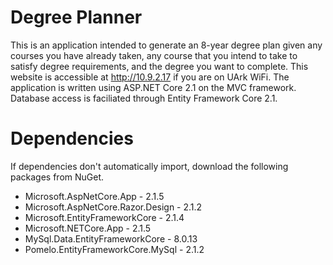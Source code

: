 # Degree Planner
This is an application intended to generate an 8-year degree plan given any courses you have already taken, any course that you intend to take to satisfy degree requirements, and the degree you want to complete. This website is accessible at http://10.9.2.17 if you are on UArk WiFi. The application is written using ASP.NET Core 2.1 on the MVC framework. Database access is faciliated through Entity Framework Core 2.1.

# Dependencies
If dependencies don't automatically import, download the following packages from NuGet.
* Microsoft.AspNetCore.App - 2.1.5
* Microsoft.AspNetCore.Razor.Design - 2.1.2
* Microsoft.EntityFrameworkCore - 2.1.4
* Microsoft.NETCore.App - 2.1.5
* MySql.Data.EntityFrameworkCore - 8.0.13
* Pomelo.EntityFrameworkCore.MySql - 2.1.2

